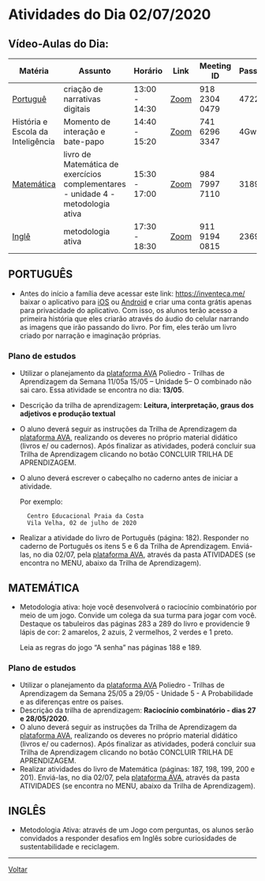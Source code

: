 # Atividades do Dia 02/07/2020

## Vídeo-Aulas do Dia:

| Matéria | Assunto |Horário | Link | Meeting ID | Password |
|---------|---------|--------|------|------------|----------|
| [Portuguê](#português) | criação de narrativas digitais | 13:00 - 14:30 | [Zoom](https://zoom.us/j/91823040479?pwd=bjZyNGFDajhZNzU0bzk2QjJNNzQrQT09) | 918 2304 0479 | 472216 |
| História e Escola da Inteligência | Momento de interação e bate-papo | 14:40 - 15:20 | [Zoom](https://us04web.zoom.us/j/4107598874?pwd=SHA1cmUyc0NOV1M3QlJteFJnbEtuQT09) | 741 6296 3347 | 4Gwg4y |
| [Matemática](#matemática) | livro de Matemática de exercícios complementares - unidade 4 - metodologia ativa | 15:30 - 17:00 | [Zoom](https://zoom.us/j/98479977110?pwd=NXlSOGloNzYxZGFzOWdoWGdZZHBLdz09) | 984 7997 7110 | 318966 |
| [Inglê](#inglês) | metodologia ativa | 17:30 - 18:30 | [Zoom](https://zoom.us/j/91191940815?pwd=UWZ0Z09kSmJuaEVKVDhudk9lQmU1dz09) | 911 9194 0815 | 236962 |

## PORTUGUÊS
 
* Antes do início a família deve acessar este link: https://inventeca.me/ baixar o aplicativo para [iOS](https://itunes.apple.com/us/app/inventeca-picture-storybooks/id1387579261?l=pt&ls=1&mt=8)
ou [Android](https://play.google.com/store/apps/details?id=storymax.inventeca&hl=pt) e criar uma conta grátis apenas para privacidade do aplicativo. Com isso, os alunos terão acesso a primeira história que eles criarão através do áudio do celular narrando as imagens que irão passando do livro. Por fim, eles terão um livro criado por narração e imaginação próprias.

### Plano de estudos

* Utilizar o planejamento da [plataforma AVA] Poliedro - Trilhas de Aprendizagem da Semana 11/05a 15/05 – Unidade 5– O combinado não sai caro. Essa atividade se encontra no dia: **13/05**.
* Descrição da trilha de aprendizagem: **Leitura, interpretação, graus dos adjetivos e produção textual**
* O aluno deverá seguir as instruções da Trilha de Aprendizagem da [plataforma AVA], realizando os deveres no próprio material didático (livros e/ ou cadernos). Após finalizar as atividades, poderá concluir sua Trilha de Aprendizagem clicando no botão CONCLUIR TRILHA DE APRENDIZAGEM.

* O aluno deverá escrever o cabeçalho no caderno antes de iniciar a atividade.

  Por exemplo: 

        Centro Educacional Praia da Costa
        Vila Velha, 02 de julho de 2020

* Realizar a atividade do livro de Português (página: 182). Responder no caderno de Português os itens 5 e 6 da Trilha de Aprendizagem. Enviá-las, no dia 02/07, pela [plataforma AVA], através da pasta ATIVIDADES (se encontra no MENU, abaixo da Trilha de Aprendizagem).

## MATEMÁTICA

* Metodologia ativa: hoje você desenvolverá o raciocínio combinatório por meio de um jogo. Convide um colega da sua turma para jogar com você. Destaque os tabuleiros das páginas 283 a 289 do livro e providencie 9 lápis de cor: 2 amarelos, 2 azuis, 2 vermelhos, 2 verdes e 1 preto.

  Leia as regras do jogo “A senha” nas páginas 188 e 189.

### Plano de estudos
* Utilizar o planejamento da [plataforma AVA] Poliedro - Trilhas de Aprendizagem da Semana 25/05 a 29/05 - Unidade 5 - A Probabilidade e as diferenças entre os países.
* Descrição da trilha de aprendizagem: **Raciocínio combinatório - dias 27 e 28/05/2020**.
* O aluno deverá seguir as instruções da Trilha de Aprendizagem da [plataforma AVA], realizando os deveres no próprio material didático (livros e/ ou cadernos). Após finalizar as atividades, poderá concluir sua Trilha de Aprendizagem clicando no botão CONCLUIR TRILHA DE APRENDIZAGEM.
* Realizar atividades do livro de Matemática (páginas: 187, 198, 199, 200 e 201). Enviá-las, no dia 02/07, pela [plataforma AVA], através da pasta ATIVIDADES (se encontra no MENU, abaixo da Trilha de Aprendizagem).

## INGLÊS

* Metodologia Ativa: através de um Jogo com perguntas, os alunos serão convidados a
responder desafios em Inglês sobre curiosidades de sustentabilidade e reciclagem.

---
[Voltar](index.md)


[plataforma AVA]: https://poliedro-ava.azurewebsites.net
